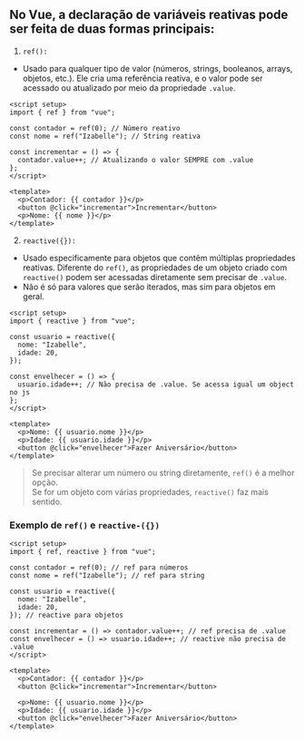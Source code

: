 ## No Vue, a declaração de variáveis reativas pode ser feita de duas formas principais:

1. `ref():`

- Usado para qualquer tipo de valor (números, strings, booleanos, arrays, objetos, etc.). Ele cria uma referência reativa, e o valor pode ser acessado ou atualizado por meio da propriedade `.value`.

```vue
<script setup>
import { ref } from "vue";

const contador = ref(0); // Número reativo
const nome = ref("Izabelle"); // String reativa

const incrementar = () => {
  contador.value++; // Atualizando o valor SEMPRE com .value
};
</script>

<template>
  <p>Contador: {{ contador }}</p>
  <button @click="incrementar">Incrementar</button>
  <p>Nome: {{ nome }}</p>
</template>
```

2. `reactive({}):`

- Usado especificamente para objetos que contêm múltiplas
  propriedades reativas. Diferente do `ref()`, as propriedades de um objeto criado
  com `reactive()` podem ser acessadas diretamente sem precisar de `.value`.
- Não é só para valores que serão iterados, mas sim para objetos em geral.

```vue
<script setup>
import { reactive } from "vue";

const usuario = reactive({
  nome: "Izabelle",
  idade: 20,
});

const envelhecer = () => {
  usuario.idade++; // Não precisa de .value. Se acessa igual um object no js
};
</script>

<template>
  <p>Nome: {{ usuario.nome }}</p>
  <p>Idade: {{ usuario.idade }}</p>
  <button @click="envelhecer">Fazer Aniversário</button>
</template>
```

> Se precisar alterar um número ou string diretamente, `ref()` é a melhor opção.  
> Se for um objeto com várias propriedades, `reactive()` faz mais sentido.

### Exemplo de `ref()` e `reactive-({})`

```vue
<script setup>
import { ref, reactive } from "vue";

const contador = ref(0); // ref para números
const nome = ref("Izabelle"); // ref para string

const usuario = reactive({
  nome: "Izabelle",
  idade: 20,
}); // reactive para objetos

const incrementar = () => contador.value++; // ref precisa de .value
const envelhecer = () => usuario.idade++; // reactive não precisa de .value
</script>

<template>
  <p>Contador: {{ contador }}</p>
  <button @click="incrementar">Incrementar</button>

  <p>Nome: {{ usuario.nome }}</p>
  <p>Idade: {{ usuario.idade }}</p>
  <button @click="envelhecer">Fazer Aniversário</button>
</template>
```
